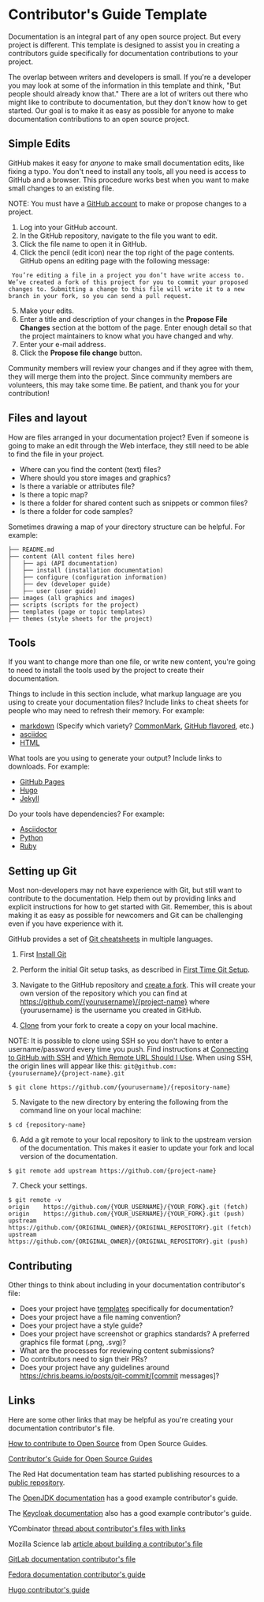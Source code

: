 # Contributor's Guide Template

Documentation is an integral part of any open source project.  But every project is different. This template is designed to assist you in creating a contributors guide specifically for documentation contributions to your project.

The overlap between writers and developers is small.  If you're a developer you may look at some of the information in this template and think, "But people should already know that."  There are a lot of writers out there who might like to contribute to documentation, but they don't know how to get started.  Our goal is to make it as easy as possible for anyone to make documentation contributions to an open source project.

## Simple Edits

GitHub makes it easy for _anyone_ to make small documentation edits, like fixing a typo.  You don't need to install any tools, all you need is access to GitHub and a browser.  This procedure works best when you want to make small changes to an existing file.

NOTE: You must have a [GitHub account](https://github.com/join) to make or propose changes to a project.

1. Log into your GitHub account.
2. In the GitHub repository, navigate to the file you want to edit.
3. Click the file name to open it in GitHub.
4. Click the pencil (edit icon) near the top right of the page contents. GitHub opens an editing page with the following message:
```
 You’re editing a file in a project you don’t have write access to. We’ve created a fork of this project for you to commit your proposed changes to. Submitting a change to this file will write it to a new branch in your fork, so you can send a pull request.
```
5. Make your edits.
6. Enter a title and description of your changes in the **Propose File Changes** section at the bottom of the page. Enter enough detail so that the project maintainers to know what you have changed and why.
7. Enter your e-mail address.
8. Click the **Propose file change** button.

Community members will review your changes and if they agree with them, they will merge them into the project.  Since community members are volunteers, this may take some time.  Be patient, and thank you for your contribution!

## Files and layout

How are files arranged in your documentation project?  Even if someone is going to make an edit through the Web interface, they still need to be able to find the file in your project.

* Where can you find the content (text) files?
* Where should you store images and graphics?
* Is there a variable or attributes file?
* Is there a topic map?
* Is there a folder for shared content such as snippets or common files?
* Is there a folder for code samples?

Sometimes drawing a map of your directory structure can be helpful.  For example:
```
├── README.md
├── content (All content files here)
│   ├── api (API documentation)
│   ├── install (installation documentation)
│   ├── configure (configuration information)
│   ├── dev (developer guide)
│   ├── user (user guide)
├── images (all graphics and images)
├── scripts (scripts for the project)
├── templates (page or topic templates)
├── themes (style sheets for the project)
```


## Tools

If you want to change more than one file, or write new content, you're going to need to install the tools used by the project to create their documentation.

Things to include in this section include, what markup language are you using to create your documentation files?  Include links to cheat sheets for people who may need to refresh their memory.  For example:

* [markdown](https://www.markdownguide.org/) (Specify which variety? [CommonMark](https://commonmark.org/), [GitHub flavored](https://github.com/adam-p/markdown-here/wiki/Markdown-Cheatsheet), etc.)
* [asciidoc](https://asciidoctor.org/docs/asciidoc-syntax-quick-reference/)
* [HTML](https://www.w3schools.com/html/)


What tools are you using to generate your output?  Include links to downloads.  For example:

* [GitHub Pages](https://pages.github.com/)
* [Hugo](https://gohugo.io/)
* [Jekyll](https://jekyllrb.com/)

Do your tools have dependencies? For example:

* [Asciidoctor](https://asciidoctor.org/)
* [Python](https://www.python.org/)
* [Ruby](https://www.ruby-lang.org/en/)

## Setting up Git

Most non-developers may not have experience with Git, but still want to contribute to the documentation.  Help them out by providing links and explicit instructions for how to get started with Git.  Remember, this is about making it as easy as possible for newcomers and Git can be challenging even if you have experience with it.

GitHub provides a set of [Git cheatsheets](https://github.github.com/training-kit/) in multiple languages.

1. First [Install Git](https://help.github.com/en/articles/set-up-git)

2. Perform the initial Git setup tasks, as described in [First Time Git Setup](link:https://git-scm.com/book/en/v2/Getting-Started-First-Time-Git-Setup).

3. Navigate to the GitHub repository and [create a fork](https://help.github.com/en/articles/fork-a-repo). This will create your own version of the repository which you can find at https://github.com/{yourusername}/{project-name} where {yourusername} is the username you created in GitHub.

4. [Clone](https://help.github.com/en/articles/cloning-a-repository) from your fork to create a copy on your local machine.

  NOTE: It is possible to clone using SSH so you don't have to enter a username/password every time you push. Find instructions at [Connecting to GitHub with SSH](https://help.github.com/articles/connecting-to-github-with-ssh/) and [Which Remote URL Should I Use](https://help.github.com/articles/which-remote-url-should-i-use/). When using SSH, the origin lines will appear like this:
`git@github.com:{yourusername}/{project-name}.git`


```
$ git clone https://github.com/{yourusername}/{repository-name}
```

5. Navigate to the new directory by entering the following from the command line on your local machine:
```
$ cd {repository-name}
```

6. Add a git remote to your local repository to link to the upstream version of the documentation. This makes it easier to update your fork and local version of the documentation.
```
$ git remote add upstream https://github.com/{project-name}
```

7. Check your settings.
```
$ git remote -v
origin    https://github.com/{YOUR_USERNAME}/{YOUR_FORK}.git (fetch)
origin    https://github.com/{YOUR_USERNAME}/{YOUR_FORK}.git (push)
upstream  https://github.com/{ORIGINAL_OWNER}/{ORIGINAL_REPOSITORY}.git (fetch)
upstream  https://github.com/{ORIGINAL_OWNER}/{ORIGINAL_REPOSITORY}.git (push)
```

## Contributing

Other things to think about including in your documentation contributor's file:

* Does your project have [templates](https://github.com/redhat-documentation/modular-docs) specifically for documentation?
* Does your project have a file naming convention?
* Does your project have a style guide?
* Does your project have screenshot or graphics standards?  A preferred graphics file format (.png, .svg)?
* What are the processes for reviewing content submissions?
* Do contributors need to sign their PRs?
* Does your project have any guidelines around https://chris.beams.io/posts/git-commit/[commit messages]?


## Links

Here are some other links that may be helpful as you're creating your documentation contributor's file.

[How to contribute to Open Source](https://opensource.guide/how-to-contribute/) from Open Source Guides.

[Contributor's Guide for Open Source Guides](https://github.com/github/opensource.guide/blob/master/CONTRIBUTING.md)

The Red Hat documentation team has started publishing resources to a [public repository](https://github.com/redhat-documentation).

The [OpenJDK documentation](https://github.com/red-hat-openjdk/docs) has a good example contributor's guide.

The  [Keycloak documentation](https://github.com/keycloak/keycloak-documentation) also has a good example contributor's guide.

YCombinator [thread about contributor's files with links](https://news.ycombinator.com/item?id=4828165)

Mozilla Science lab [article about building a contributor's file](https://mozillascience.github.io/working-open-workshop/contributing/)

[GitLab documentation contributor's file](https://about.gitlab.com/community/contribute/documentation/)

[Fedora documentation contributor's guide](https://docs.fedoraproject.org/en-US/fedora-docs/)

[Hugo contributor's guide](https://gohugo.io/contribute/documentation/)

